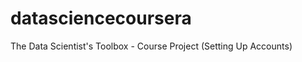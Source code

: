 datasciencecoursera
===================

The Data Scientist's Toolbox - Course Project (Setting Up Accounts)
